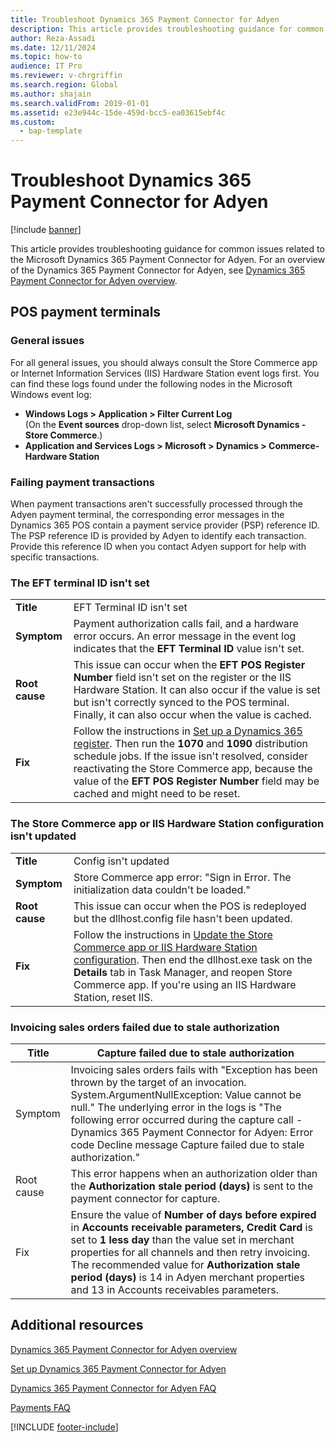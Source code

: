 ```yaml
---
title: Troubleshoot Dynamics 365 Payment Connector for Adyen
description: This article provides troubleshooting guidance for common issues related to the Microsoft Dynamics 365 Payment Connector for Adyen.
author: Reza-Assadi
ms.date: 12/11/2024
ms.topic: how-to
audience: IT Pro
ms.reviewer: v-chrgriffin
ms.search.region: Global
ms.author: shajain
ms.search.validFrom: 2019-01-01
ms.assetid: e23e944c-15de-459d-bcc5-ea03615ebf4c
ms.custom: 
  - bap-template
---
```


# Troubleshoot Dynamics 365 Payment Connector for Adyen

[!include [banner](../includes/banner.md)]

This article provides troubleshooting guidance for common issues related to the Microsoft Dynamics 365 Payment Connector for Adyen. For an overview of the Dynamics 365 Payment Connector for Adyen, see [Dynamics 365 Payment Connector for Adyen overview](adyen-connector.md).

## POS payment terminals

### General issues

For all general issues, you should always consult the Store Commerce app or Internet Information Services (IIS) Hardware Station event logs first. You can find these logs found under the following nodes in the Microsoft Windows event log:

- **Windows Logs \> Application \> Filter Current Log**</br>
(On the **Event sources** drop-down list, select **Microsoft Dynamics - Store Commerce**.)
- **Application and Services Logs \> Microsoft \> Dynamics \> Commerce-Hardware Station**

### Failing payment transactions

When payment transactions aren't successfully processed through the Adyen payment terminal, the corresponding error messages in the Dynamics 365 POS contain a payment service provider (PSP) reference ID. The PSP reference ID is provided by Adyen to identify each transaction. Provide this reference ID when you contact Adyen support for help with specific transactions.

### The EFT terminal ID isn't set

<table>
<tbody>
<tr>
<td><strong>Title</strong></td>
<td>EFT Terminal ID isn't set</td>
</tr>
<tr>
<td><strong>Symptom</strong></td>
<td>Payment authorization calls fail, and a hardware error occurs. An error message in the event log indicates that the <strong>EFT Terminal ID</strong> value isn't set.</td>
</tr>
<tr>
<td><strong>Root cause</strong></td>
<td>This issue can occur when the <strong>EFT POS Register Number</strong> field isn't set on the register or the IIS Hardware Station. It can also occur if the value is set but isn't correctly synced to the POS terminal. Finally, it can also occur when the value is cached.</td>
</tr>
<td><strong>Fix</strong></td>
<td>Follow the instructions in <a href="adyen-connector-setup.md#set-up-a-dynamics-365-register">Set up a Dynamics 365 register</a>. Then run the <strong>1070</strong> and <strong>1090</strong> distribution schedule jobs. If the issue isn't resolved, consider reactivating the Store Commerce app, because the value of the <strong>EFT POS Register Number</strong> field may be cached and might need to be reset.</td>
</tr>
</tbody>
</table>

### The Store Commerce app or IIS Hardware Station configuration isn't updated

<table>
<tbody>
<tr>
<td><strong>Title</strong></td>
<td>Config isn't updated</td>
</tr>
<tr>
<td><strong>Symptom</strong></td>
<td>Store Commerce app error: "Sign in Error. The initialization data couldn't be loaded."</td>
</tr>
<tr>
<td><strong>Root cause</strong></td>
<td>This issue can occur when the POS is redeployed but the dllhost.config file hasn't been updated.</td>
</tr>
<td><strong>Fix</strong></td>
<td>Follow the instructions in <a href="adyen-connector-setup.md#update-the-store-commerce-app-or-iis-hardware-station-configuration">Update the Store Commerce app or IIS Hardware Station configuration</a>. Then end the dllhost.exe task on the <strong>Details</strong> tab in Task Manager, and reopen Store Commerce app. If you're using an IIS Hardware Station, reset IIS.</td>
</tr>
</tbody>
</table>

### Invoicing sales orders failed due to stale authorization

| Title | Capture failed due to stale authorization |
|---|---|
| Symptom | Invoicing sales orders fails with "Exception has been thrown by the target of an invocation. System.ArgumentNullException: Value cannot be null." The underlying error in the logs is "The following error occurred during the capture call - Dynamics 365 Payment Connector for Adyen: Error code Decline message Capture failed due to stale authorization." |
| Root cause | This error happens when an authorization older than the **Authorization stale period (days)** is sent to the payment connector for capture. |
| Fix | Ensure the value of **Number of days before expired** in **Accounts receivable parameters, Credit Card** is set to **1 less day** than the value set in merchant properties for all channels and then retry invoicing. The recommended value for **Authorization stale period (days)** is 14 in Adyen merchant properties and 13 in Accounts receivables parameters. |

## Additional resources

[Dynamics 365 Payment Connector for Adyen overview](adyen-connector.md)

[Set up Dynamics 365 Payment Connector for Adyen](adyen-connector-setup.md)

[Dynamics 365 Payment Connector for Adyen FAQ](adyen-connector-faq.md)

[Payments FAQ](/dynamics365/unified-operations/retail/dev-itpro/payments-retail)

[!INCLUDE [footer-include](../../includes/footer-banner.md)]
